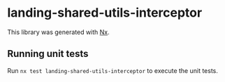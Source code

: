 # landing-shared-utils-interceptor

This library was generated with [Nx](https://nx.dev).

## Running unit tests

Run `nx test landing-shared-utils-interceptor` to execute the unit tests.
